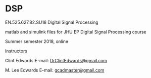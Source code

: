 # DSP
EN.525.627.82.SU18 Digital Signal Processing

matlab and simulink files for JHU EP Digital Signal Processing course

Summer semester 2018, online

Instructors

Clint Edwards
E-mail: DrClintEdwards@gmail.com

M. Lee Edwards
E-mail: gcadmaster@gmail.com
